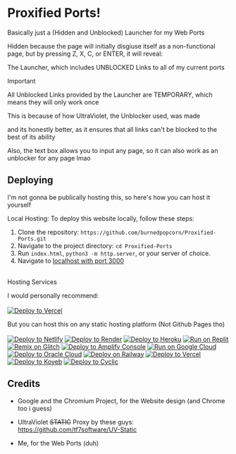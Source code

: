 # Proxified Ports!
Basically just a (Hidden and Unblocked) Launcher for my Web Ports

Hidden because the page will initially disgiuse itself as a non-functional page, but by pressing Z, X, C, or ENTER, it will reveal:

The Launcher, which includes UNBLOCKED Links to all of my current ports

> [!IMPORTANT]
> All Unblocked Links provided by the Launcher are TEMPORARY, which means they will only work once
>
> This is because of how UltraViolet, the Unblocker used, was made
>
> and its honestly better, as it ensures that all links can't be blocked to the best of its ability

Also, the text box allows you to input any page, so it can also work as an unblocker for any page lmao

## Deploying
I'm not gonna be publically hosting this, so here's how you can host it yourself

Local Hosting:
To deploy this website locally, follow these steps:

1. Clone the repository: ```https://github.com/burnedpopcorn/Proxified-Ports.git```
3. Navigate to the project directory: `cd Proxified-Ports`
4. Run `index.html`, ```python3 -m http.server```, or your server of choice.
5. Navigate to [localhost with port 3000](http://localhost:8000/)
<br><br>

Hosting Services

I would personally recommend:
<br>
<br>
[![Deploy to Vercel](https://binbashbanana.github.io/deploy-buttons/buttons/remade/vercel.svg)](https://vercel.com/new/clone?repository-url=https://github.com/burnedpopcorn/Proxified-Ports/)

But you can host this on any static hosting platform (Not Github Pages tho) <br> <br>
[![Deploy to Netlify](https://binbashbanana.github.io/deploy-buttons/buttons/remade/netlify.svg)](https://app.netlify.com/start/deploy?repository=https://github.com/burnedpopcorn/Proxified-Ports/)
[![Deploy to Render](https://binbashbanana.github.io/deploy-buttons/buttons/remade/render.svg)](https://render.com/deploy?repo=https://github.com/burnedpopcorn/Proxified-Ports/)
[![Deploy to Heroku](https://binbashbanana.github.io/deploy-buttons/buttons/remade/heroku.svg)](https://heroku.com/deploy/?template=https://github.com/burnedpopcorn/Proxified-Ports/)
[![Run on Replit](https://binbashbanana.github.io/deploy-buttons/buttons/remade/replit.svg)](https://replit.com/github/burnedpopcorn/Proxified-Ports/)
[![Remix on Glitch](https://binbashbanana.github.io/deploy-buttons/buttons/remade/glitch.svg)](https://glitch.com/edit/#!/import/github/burnedpopcorn/Proxified-Ports/)
[![Deploy to Amplify Console](https://binbashbanana.github.io/deploy-buttons/buttons/remade/amplifyconsole.svg)](https://console.aws.amazon.com/amplify/home#/deploy?repo=https://github.com/burnedpopcorn/Proxified-Ports/)
[![Run on Google Cloud](https://binbashbanana.github.io/deploy-buttons/buttons/remade/googlecloud.svg)](https://deploy.cloud.run/?git_repo=https://github.com/burnedpopcorn/Proxified-Ports/)
[![Deploy to Oracle Cloud](https://binbashbanana.github.io/deploy-buttons/buttons/remade/oraclecloud.svg)](https://cloud.oracle.com/resourcemanager/stacks/create?zipUrl=https://github.com/burnedpopcorn/Proxified-Ports//archive/refs/heads/main.zip)
[![Deploy on Railway](https://binbashbanana.github.io/deploy-buttons/buttons/remade/railway.svg)](https://railway.app/new/template?template=https://github.com/burnedpopcorn/Proxified-Ports/)
[![Deploy to Vercel](https://binbashbanana.github.io/deploy-buttons/buttons/remade/vercel.svg)](https://vercel.com/new/clone?repository-url=https://github.com/burnedpopcorn/Proxified-Ports/)
[![Deploy to Koyeb](https://binbashbanana.github.io/deploy-buttons/buttons/remade/koyeb.svg)](https://app.koyeb.com/deploy?type=git&repository=github.com/burnedpopcorn/Proxified-Ports/&branch=Main&name=)
[![Deploy to Cyclic](https://binbashbanana.github.io/deploy-buttons/buttons/remade/cyclic.svg)](https://app.cyclic.sh/api/app/deploy/burnedpopcorn/Proxified-Ports/)

## Credits
- Google and the Chromium Project, for the Website design (and Chrome too i guess)
- UltraViolet ~~STATIC~~ Proxy by these guys: https://github.com/tf7software/UV-Static

- Me, for the Web Ports (duh)
